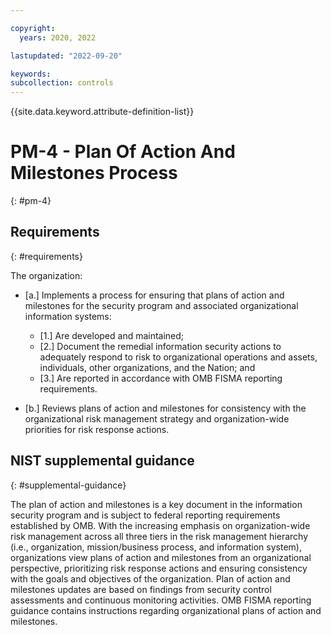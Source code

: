 ```yaml
---

copyright:
  years: 2020, 2022

lastupdated: "2022-09-20"

keywords: 
subcollection: controls
---
```


{{site.data.keyword.attribute-definition-list}}

# PM-4 - Plan Of Action And Milestones Process
{: #pm-4}

## Requirements
{: #requirements}

The organization:

- \[a.\] Implements a process for ensuring that plans of action and milestones for the security program and associated organizational information systems:

  - \[1.\] Are developed and maintained;
  - \[2.\] Document the remedial information security actions to adequately respond to risk to organizational operations and assets, individuals, other organizations, and the Nation; and
  - \[3.\] Are reported in accordance with OMB FISMA reporting requirements.

- \[b.\] Reviews plans of action and milestones for consistency with the organizational risk management strategy and organization-wide priorities for risk response actions.

## NIST supplemental guidance
{: #supplemental-guidance}

The plan of action and milestones is a key document in the information security program and is subject to federal reporting requirements established by OMB. With the increasing emphasis on organization-wide risk management across all three tiers in the risk management hierarchy (i.e., organization, mission/business process, and information system), organizations view plans of action and milestones from an organizational perspective, prioritizing risk response actions and ensuring consistency with the goals and objectives of the organization. Plan of action and milestones updates are based on findings from security control assessments and continuous monitoring activities. OMB FISMA reporting guidance contains instructions regarding organizational plans of action and milestones.


